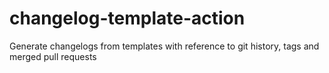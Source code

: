 # changelog-template-action
Generate changelogs from templates with reference to git history, tags and merged pull requests

